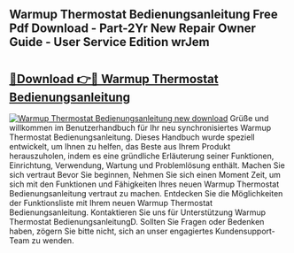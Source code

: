 ## Warmup Thermostat Bedienungsanleitung Free Pdf Download - Part-2Yr New Repair Owner Guide - User Service Edition wrJem

# <h2><a href="http://df0oru.blite.top/?on=Warmup+Thermostat+Bedienungsanleitung">🔗Download 👉🔴 Warmup Thermostat Bedienungsanleitung</a></h2>

[![Warmup Thermostat Bedienungsanleitung new download](https://i.imgur.com/lujVjoI.png)](http://df0oru.blite.top/?on=Warmup+Thermostat+Bedienungsanleitung)
Grüße und willkommen im Benutzerhandbuch für Ihr neu synchronisiertes Warmup Thermostat Bedienungsanleitung. Dieses Handbuch wurde speziell entwickelt, um Ihnen zu helfen, das Beste aus Ihrem Produkt herauszuholen, indem es eine gründliche Erläuterung seiner Funktionen, Einrichtung, Verwendung, Wartung und Problemlösung enthält. Machen Sie sich vertraut Bevor Sie beginnen, Nehmen Sie sich einen Moment Zeit, um sich mit den Funktionen und Fähigkeiten Ihres neuen Warmup Thermostat Bedienungsanleitung vertraut zu machen. Entdecken Sie die Möglichkeiten der Funktionsliste mit Ihrem neuen Warmup Thermostat Bedienungsanleitung. Kontaktieren Sie uns für Unterstützung Warmup Thermostat BedienungsanleitungD. Sollten Sie Fragen oder Bedenken haben, zögern Sie bitte nicht, sich an unser engagiertes Kundensupport-Team zu wenden.
